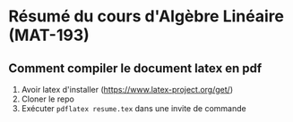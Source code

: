 # Résumé du cours d'Algèbre Linéaire (MAT-193) 

## Comment compiler le document latex en pdf
1. Avoir latex d'installer (https://www.latex-project.org/get/)
2. Cloner le repo
3. Exécuter ``` pdflatex resume.tex ``` dans une invite de commande
